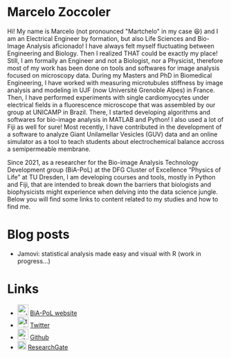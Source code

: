 # Marcelo Zoccoler

Hi! My name is Marcelo (not pronounced "Martchelo" in my case 😆) and I am an Electrical Engineer by formation, but also Life Sciences and Bio-Image Analysis aficionado!
I have always felt myself fluctuating between Engineering and Biology. Then I realized THAT could be exactly my place!
Still, I am formally an Engineer and not a Biologist, nor a Physicist, therefore most of my work has been done on tools and softwares for image analysis focused on microscopy data.
During my Masters and PhD in Biomedical Engineering, I have worked with measuring microtubules stiffness by image analysis and modeling in UJF (now Université Grenoble Alpes) in France. Then, I have performed experiments with single cardiomyocytes under electrical fields in a fluorescence microscope that was assembled by our group at UNICAMP in Brazil. There, I started developing algorithms and softwares for bio-image analysis in MATLAB and Python! I also used a lot of Fiji as well for sure! Most recently, I have contributed in the development of a software to analyze Giant Unilamellar Vesicles (GUV) data and an online simulator as a tool to teach students about electrochemical balance accross a semipermeable membrane.

Since 2021, as a researcher for the Bio-image Analysis Technology Development group (BiA-PoL) at the DFG Cluster of Excellence “Physics of Life” at TU Dresden, I am developing courses and tools, mostly in Python and Fiji, that are intended to break down the barriers that biologists and biophysicists might experience when delving into the data science jungle. Below you will find some links to content related to my studies and how to find me.

# Blog posts

  * Jamovi: statistical analysis made easy and visual with R (work in progress...)

# Links
  * <img src="https://pbs.twimg.com/media/DoG8b8CX0AANQo8.jpg" alt="pol" width="25"/> [BiA-PoL website](https://physics-of-life.tu-dresden.de/en/research/core-groups/bio-image-analysis)
  * <img src="https://upload.wikimedia.org/wikipedia/de/thumb/9/9f/Twitter_bird_logo_2012.svg/1200px-Twitter_bird_logo_2012.svg.png" alt="twitter" width="25"/> [Twitter](https://twitter.com/zoccolermarcelo)
  * <img src="https://pbs.twimg.com/profile_images/1414990564408262661/r6YemvF9_400x400.jpg" alt="github" width="25"/> [Github](https://github.com/zoccoler)
  * <img src="https://pbs.twimg.com/profile_images/1186252947417636866/SsIMiCEU_400x400.jpg" alt="rg" width="20"/>  [ResearchGate](https://www.researchgate.net/profile/Marcelo-Zoccoler)

